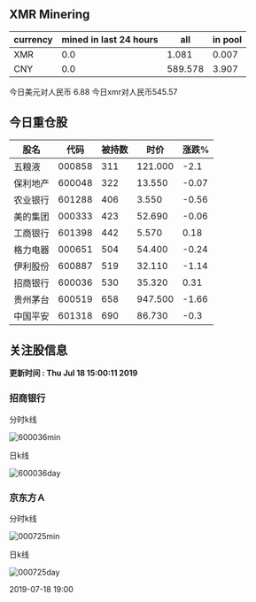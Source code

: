 ## XMR Minering

|currency|mined in last 24 hours|all|in pool|
|---|---|---|---|
|XMR|0.0|1.081|0.007|
|CNY|0.0|589.578|3.907|

今日美元对人民币 6.88	今日xmr对人民币545.57


## 今日重仓股 

|股名|代码|被持数|时价|涨跌%|
|---|---|---|---|---|
|五粮液|000858|311|121.000|-2.1|
|保利地产|600048|322|13.550|-0.07|
|农业银行|601288|406|3.550|-0.56|
|美的集团|000333|423|52.690|-0.06|
|工商银行|601398|442|5.570|0.18|
|格力电器|000651|504|54.400|-0.24|
|伊利股份|600887|519|32.110|-1.14|
|招商银行|600036|530|35.320|0.31|
|贵州茅台|600519|658|947.500|-1.66|
|中国平安|601318|690|86.730|-0.3|

## 关注股信息
**更新时间 : Thu Jul 18 15:00:11 2019**
### 招商银行 
分时k线

![600036min](http://image.sinajs.cn/newchart/min/n/sh600036.gif)

日k线

![600036day](http://image.sinajs.cn/newchart/daily/n/sh600036.gif)

### 京东方Ａ 
分时k线

![000725min](http://image.sinajs.cn/newchart/min/n/sz000725.gif)

日k线

![000725day](http://image.sinajs.cn/newchart/daily/n/sz000725.gif)

2019-07-18 19:00